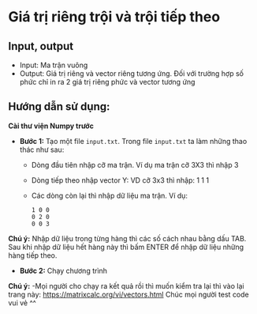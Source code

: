 # Giá trị riêng trội và trội tiếp theo

## Input, output
- Input: Ma trận vuông
- Output: Giá trị riêng và vector riêng tương ứng.
        Đối với trường hợp số phức chỉ in ra 2 giá trị riêng phức và vector tương ứng


## Hướng dẫn sử dụng:
    
**Cài thư viện Numpy trước**

* **Bước 1:** Tạo một file `input.txt`. Trong file `input.txt` ta làm những thao thác như sau:
  - Dòng đầu tiên nhập cỡ ma trận. Ví dụ ma trận cỡ 3X3 thì nhập 3
    
  - Dòng tiếp theo nhập vector Y: VD cỡ 3x3 thì nhập: 1 1 1
  - Các dòng còn lại thì nhập dữ liệu ma trận. Ví dụ:
    ```    
    1 0 0 
    0 2 0
    0 0 3
    ```
        
**Chú ý:** Nhập dữ liệu trong từng hàng thì các số cách nhau bằng dấu TAB. Sau khi nhập dữ liệu hết hàng này thì bấm ENTER để nhập dữ liệu những hàng tiếp theo.
    
* **Bước 2:** Chạy chương trình

**Chú ý:**
 -Mọi người cho chạy ra kết quả rồi thì muốn kiểm tra lại thì vào lại trang này: https://matrixcalc.org/vi/vectors.html
Chúc mọi người test code vui vẻ ^^
